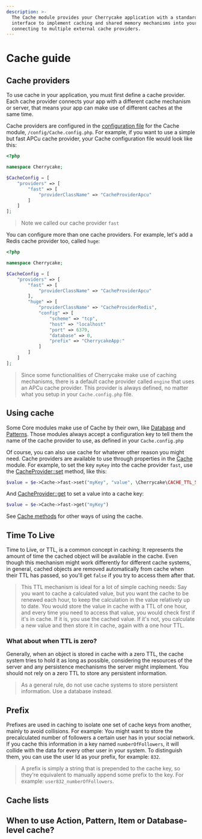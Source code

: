 ```yaml
---
description: >-
  The Cache module provides your Cherrycake application with a standardized
  interface to implement caching and shared memory mechanisms into your App by
  connecting to multiple external cache providers.
---
```


# Cache guide

## Cache providers

To use cache in your application, you must first define a cache provider. Each cache provider connects your app with a different cache mechanism or server, that means your app can make use of different caches at the same time.

Cache providers are configured in the [configuration file](modules-guide.md#modules-configuration-file) for the Cache module, `/config/Cache.config.php`. For example, if you want to use a simple but fast APCu cache provider, your Cache configuration file would look like this:

```php
<?php

namespace Cherrycake;

$CacheConfig = [
    "providers" => [
        "fast" => [
            "providerClassName" => "CacheProviderApcu"
        ]
    ]
];
```

> Note we called our cache provider `fast`

You can configure more than one cache providers. For example, let's add a Redis cache provider too, called `huge`:

```php
<?php

namespace Cherrycake;

$CacheConfig = [
    "providers" => [
        "fast" => [
            "providerClassName" => "CacheProviderApcu"
        ],
        "huge" => [
            "providerClassName" => "CacheProviderRedis",
            "config" => [
                "scheme" => "tcp",
                "host" => "localhost"
                "port" => 6379,
                "database" => 0,
                "prefix" => "CherrycakeApp:"
            ]
        ]
    ]
];
```

> Since some functionalities of Cherrycake make use of caching mechanisms, there is a default cache provider called `engine` that uses an APCu cache provider. This provider is always defined, no matter what you setup in your `Cache.config.php` file.

## Using cache

Some Core modules make use of Cache by their own, like [Database](../reference/core-modules/database.md) and [Patterns](../reference/core-modules/patterns/). Those modules always accept a configuration key to tell them the name of the cache provider to use, as defined in your `Cache.config.php`

Of course, you can also use cache for whatever other reason you might need. Cache providers are available to use through properties in the [Cache](../reference/core-modules/cache/) module. For example, to set the key `myKey` into the cache provider `fast`, use the [CacheProvider::set](../reference/core-classes/cacheprovider/cacheprovider-methods.md#set-key-value-ttl) method, like this:

```php
$value = $e->Cache->fast->set("myKey", "value", \Cherrycake\CACHE_TTL_5_MINUTES);
```

And [CacheProvider::get](../reference/core-classes/cacheprovider/cacheprovider-methods.md#get-key) to set a value into a cache key:

```php
$value = $e->Cache->fast->get("myKey")
```

See [Cache methods](../reference/core-modules/cache/cache-methods.md) for other ways of using the cache.

## Time To Live

Time to Live, or TTL, is a common concept in caching: It represents the amount of time the cached object will be available in the cache. Even though this mechanism might work differently for different cache systems, in general, cached objects are removed automatically from cache when their TTL has passed, so you'll get `false` if you try to access them after that.

> This TTL mechanism is ideal for a lot of simple caching needs: Say you want to cache a calculated value, but you want the cache to be renewed each hour, to keep the calculation in the value relatively up to date. You would store the value in cache with a TTL of one hour, and every time you need to access that value, you would check first if it's in cache. If it is, you use the cached value. If it's not, you calculate a new value and then store it in cache, again with a one hour TTL.

### What about when TTL is zero?

Generally, when an object is stored in cache with a zero TTL, the cache system tries to hold it as long as possible, considering the resources of the server and any persistence mechanisms the server might implement. You should not rely on a zero TTL to store any persistent information.

> As a general rule, do not use cache systems to store persistent information. Use a database instead.

## Prefix

Prefixes are used in caching to isolate one set of cache keys from another, mainly to avoid collisions. For example: You might want to store the precalculated number of followers a certain user has in your social network. If you cache this information in a key named `numberOfFollowers`, it will collide with the data for every other user in your system. To distinguish them, you can use the user Id as your prefix, for example: `832`.

> A prefix is simply a string that is prepended to the cache key, so they're equivalent to manually append some prefix to the key. For example: `user832_numberOfFollowers`.

## Cache lists

## When to use Action, Pattern, Item or Database-level cache?



